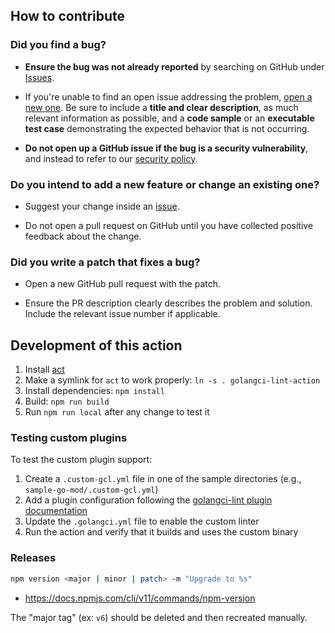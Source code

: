 ## How to contribute

### Did you find a bug?

* **Ensure the bug was not already reported** by searching on GitHub under [Issues](https://github.com/golangci/golangci-lint-action/issues).

* If you're unable to find an open issue addressing the problem, [open a new one](https://github.com/golangci/golangci-lint-action/issues/new).
  Be sure to include a **title and clear description**, as much relevant information as possible,
  and a **code sample** or an **executable test case** demonstrating the expected behavior that is not occurring.

* **Do not open up a GitHub issue if the bug is a security vulnerability**,
  and instead to refer to our [security policy](https://github.com/golangci/golangci-lint-action?tab=security-ov-file).

### Do you intend to add a new feature or change an existing one?

* Suggest your change inside an [issue](https://github.com/golangci/golangci-lint-action/issues).

* Do not open a pull request on GitHub until you have collected positive feedback about the change.

### Did you write a patch that fixes a bug?

* Open a new GitHub pull request with the patch.

* Ensure the PR description clearly describes the problem and solution.
  Include the relevant issue number if applicable.

## Development of this action

1. Install [act](https://github.com/nektos/act#installation)
2. Make a symlink for `act` to work properly: `ln -s . golangci-lint-action`
3. Install dependencies: `npm install`
4. Build: `npm run build`
5. Run `npm run local` after any change to test it

### Testing custom plugins

To test the custom plugin support:

1. Create a `.custom-gcl.yml` file in one of the sample directories (e.g., `sample-go-mod/.custom-gcl.yml`)
2. Add a plugin configuration following the [golangci-lint plugin documentation](https://golangci-lint.run/plugins/module-plugins/)
3. Update the `.golangci.yml` file to enable the custom linter
4. Run the action and verify that it builds and uses the custom binary

### Releases

```bash
npm version <major | minor | patch> -m "Upgrade to %s"
```

- https://docs.npmjs.com/cli/v11/commands/npm-version

The "major tag" (ex: `v6`) should be deleted and then recreated manually.

